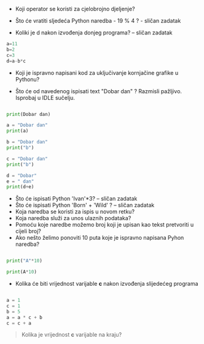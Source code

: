 * Koji operator se koristi za cjelobrojno djeljenje?

* Što će vratiti sljedeća Python naredba - 19 % 4 ? - sličan zadatak

* Koliki je d nakon izvođenja donjeg programa? – sličan zadatak

``` python 
a=11
b=2
c=3
d=a-b*c
```

* Koji je ispravno napisani kod za uključivanje kornjačine grafike u
Pythonu?

* Što će od navedenog ispisati text "Dobar dan" ? Razmisli pažljivo. Isprobaj u IDLE sučelju.

``` python

print(Dobar dan)

a = "Dobar dan"
print(a)

b = "Dobar dan"
print("b")

c = "Dobar dan"
print("b")

d = "Dobar"
e = " dan"
print(d+e)

```

* Što će ispisati Python 'Ivan'*3? – sličan zadatak
* Što će ispisati Python 'Born' + 'Wild' ? – sličan zadatak
* Koja naredba se koristi za ispis u novom retku?
* Koja naredba služi za unos ulaznih podataka?
* Pomoću koje naredbe možemo broj koji je upisan kao tekst pretvoriti u
cijeli broj?
* Ako nešto želimo ponoviti 10 puta koje je ispravno napisana Pyhon
naredba?

``` python 

print("A"*10)

print(A*10)

```

* Kolika će biti vrijednost varijable **c** nakon izvođenja slijedećeg programa

``` python 

a = 1
c = 1
b = 5
a = a * c + b
c = c + a

```

> Kolika je vrijednost **c** varijable na kraju?